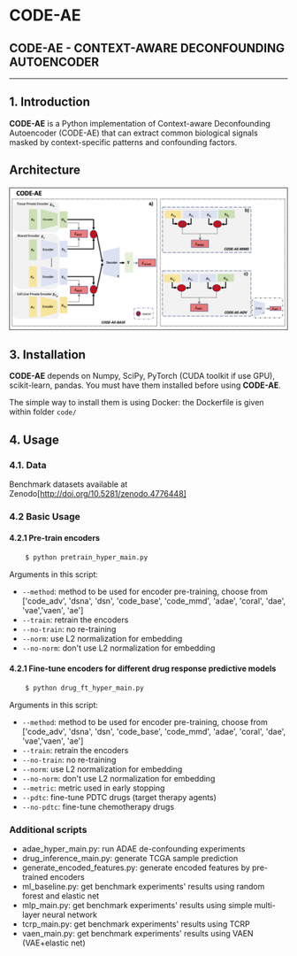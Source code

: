 # CODE-AE

## CODE-AE - CONTEXT-AWARE DECONFOUNDING AUTOENCODER
-----------------------------------------------------------------

## 1. Introduction
**CODE-AE** is a Python implementation of Context-aware Deconfounding Autoencoder (CODE-AE) that can extract common biological signals masked by context-specific patterns and confounding factors.

## Architecture
![architecture](./figs/architecture.png?raw=true)


## 3. Installation

**CODE-AE** depends on Numpy, SciPy, PyTorch (CUDA toolkit if use GPU), scikit-learn, pandas. 
You must have them installed before using **CODE-AE**.

The simple way to install them is using Docker: the Dockerfile is given within folder ``code/``

## 4. Usage

### 4.1. Data

Benchmark datasets available at Zenodo[http://doi.org/10.5281/zenodo.4776448]

### 4.2 Basic Usage 
#### 4.2.1 Pre-train encoders
```sh
    $ python pretrain_hyper_main.py
```
Arguments in this script:
* ``--method``:       method to be used for encoder pre-training, choose from \['code_adv', 'dsna', 'dsn', 'code_base', 'code_mmd', 'adae', 'coral', 'dae', 'vae','vaen', 'ae'\]
* ``--train``:        retrain the encoders
* ``--no-train``:     no re-training
* ``--norm``:        use L2 normalization for embedding
* ``--no-norm``:     don't use L2 normalization for embedding

#### 4.2.1 Fine-tune encoders for different drug response predictive models
```sh
    $ python drug_ft_hyper_main.py
```
Arguments in this script:
* ``--method``:       method to be used for encoder pre-training, choose from \['code_adv', 'dsna', 'dsn', 'code_base', 'code_mmd', 'adae', 'coral', 'dae', 'vae','vaen', 'ae'\]
* ``--train``:        retrain the encoders
* ``--no-train``:     no re-training
* ``--norm``:        use L2 normalization for embedding
* ``--no-norm``:     don't use L2 normalization for embedding
* ``--metric``:     metric used in early stopping
*  ``--pdtc``:  fine-tune PDTC drugs (target therapy agents)
*  ``--no-pdtc``:  fine-tune chemotherapy drugs

### Additional scripts
- adae_hyper_main.py: run ADAE de-confounding experiments
- drug_inference_main.py: generate TCGA sample prediction
- generate_encoded_features.py: generate encoded features by pre-trained encoders
- ml_baseline.py: get benchmark experiments' results using random forest and elastic net
- mlp_main.py: get benchmark experiments' results using simple multi-layer neural network
- tcrp_main.py: get benchmark experiments' results using TCRP
- vaen_main.py: get benchmark experiments' results using VAEN (VAE+elastic net)
